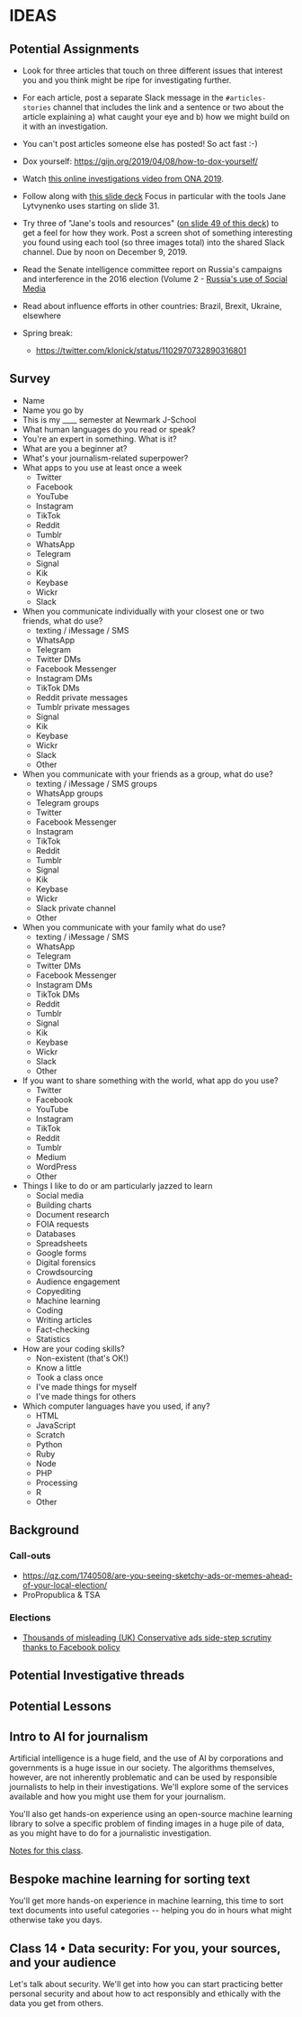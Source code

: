 # IDEAS

## Potential Assignments

- Look for three articles that touch on three different issues that interest you and you think might be ripe for investigating further. 
- For each article, post a separate Slack message in the `#articles-stories` channel that includes the link and a sentence or two about the article explaining a) what caught your eye and b) how we might build on it with an investigation.  
- You can't post articles someone else has posted! So act fast :-)

- Dox yourself: https://gijn.org/2019/04/08/how-to-dox-yourself/

- Watch [this online investigations video from ONA 2019](https://livestream.com/accounts/26035773/events/8806759/player?width=640&height=360&enableInfoAndActivity=true&defaultDrawer=&autoPlay=true&mute=false).
- Follow along with [this slide deck](https://www.slideshare.net/onlinenewsassociation/digital-forensics-using-social-and-online-tools-to-find-great-stories-ona19) Focus in particular with the tools Jane Lytvynenko uses starting on slide 31.
- Try three of "Jane's tools and resources" ([on slide 49 of this deck](https://www.slideshare.net/onlinenewsassociation/digital-forensics-using-social-and-online-tools-to-find-great-stories-ona19)) to get a feel for how they work. Post a screen shot of something interesting you found using each tool (so three images total) into the shared Slack channel. Due by noon on December 9, 2019.

- Read the Senate intelligence committee report on Russia's campaigns and interference in the 2016 election (Volume 2 - [Russia's use of Social Media](https://www.intelligence.senate.gov/sites/default/files/documents/Report_Volume2.pdf)

- Read about influence efforts in other countries: Brazil, Brexit, Ukraine, elsewhere

- Spring break: 
    - https://twitter.com/klonick/status/1102970732890316801




## Survey

- Name
- Name you go by
- This is my ____ semester at Newmark J-School
- What human languages do you read or speak?
- You're an expert in something. What is it?
- What are you a beginner at?
- What's your journalism-related superpower?
- What apps to you use at least once a week
    - Twitter
    - Facebook
    - YouTube
    - Instagram
    - TikTok
    - Reddit
    - Tumblr
    - WhatsApp
    - Telegram
    - Signal
    - Kik
    - Keybase
    - Wickr
    - Slack
- When you communicate individually with your closest one or two friends, what do use?
    - texting / iMessage / SMS
    - WhatsApp
    - Telegram
    - Twitter DMs
    - Facebook Messenger
    - Instagram DMs
    - TikTok DMs
    - Reddit private messages
    - Tumblr private messages
    - Signal
    - Kik
    - Keybase
    - Wickr
    - Slack
    - Other
- When you communicate with your friends as a group, what do use?
    - texting / iMessage / SMS groups
    - WhatsApp groups
    - Telegram groups
    - Twitter
    - Facebook Messenger
    - Instagram
    - TikTok
    - Reddit
    - Tumblr
    - Signal
    - Kik
    - Keybase
    - Wickr
    - Slack private channel
    - Other
- When you communicate with your family what do use?
    - texting / iMessage / SMS
    - WhatsApp
    - Telegram
    - Twitter DMs
    - Facebook Messenger
    - Instagram DMs
    - TikTok DMs
    - Reddit
    - Tumblr
    - Signal
    - Kik
    - Keybase
    - Wickr
    - Slack
    - Other
- If you want to share something with the world, what app do you use?
    - Twitter
    - Facebook
    - YouTube
    - Instagram
    - TikTok
    - Reddit
    - Tumblr
    - Medium
    - WordPress
    - Other
- Things I like to do or am particularly jazzed to learn
    - Social media
    - Building charts
    - Document research
    - FOIA requests
    - Databases
    - Spreadsheets
    - Google forms
    - Digital forensics
    - Crowdsourcing
    - Audience engagement
    - Copyediting
    - Machine learning
    - Coding
    - Writing articles
    - Fact-checking
    - Statistics
- How are your coding skills? 
    - Non-existent (that's OK!)
    - Know a little
    - Took a class once
    - I've made things for myself
    - I've made things for others
- Which computer languages have you used, if any?
    - HTML
    - JavaScript
    - Scratch
    - Python
    - Ruby
    - Node
    - PHP
    - Processing
    - R
    - Other
    

## Background

### Call-outs 

- https://qz.com/1740508/are-you-seeing-sketchy-ads-or-memes-ahead-of-your-local-election/
- ProPropublica & TSA


### Elections

- [Thousands of misleading (UK) Conservative ads side-step scrutiny thanks to Facebook policy](https://firstdraftnews.org/latest/thousands-of-misleading-conservative-ads-side-step-scrutiny-thanks-to-facebook-policy/?utm_campaign=The%20Interface&utm_medium=email&utm_source=Revue%20newsletter)


## Potential Investigative threads



## Potential Lessons

## Intro to AI for journalism

Artificial intelligence is a huge field, and the use of AI by corporations and governments is a huge issue in our society. The algorithms themselves, however, are not inherently problematic and can be used by responsible journalists to help in their investigations. We'll explore some of the services available and how you might use them for your journalism.

You'll also get hands-on experience using an open-source machine learning library to solve a specific problem of finding images in a huge pile of data, as you might have to do for a journalistic investigation.

<a href="https://keefe.cc/newmark-design-development/THE_NOTES.html#class10">Notes for this class</a>.

## Bespoke machine learning for sorting text

You'll get more hands-on experience in machine learning, this time to sort text documents into useful categories -- helping you do in hours what might otherwise take you days.


## Class 14 • Data security: For you, your sources, and your audience

Let's talk about security. We'll get into how you can start practicing better personal security and about how to act responsibly and ethically with the data you get from others.



